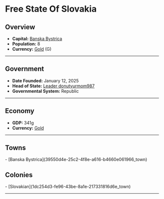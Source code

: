 <!--UNDEDITED FILE, remove this entire line if this file has been edited!-->
# <!--NAME-->Free State Of Slovakia<!--NAME-->

## Overview

- **Capital:** <!--CAPITAL_LINK-->[Banska Bystrica](39550d4e-25c2-4f8e-a616-b4660e061966_town)<!--CAPITAL_LINK-->
- **Population:** <!--POPULATION-->8<!--POPULATION-->
- **Currency:** <!--CURRENCY_LINK-->[Gold](Gold_currency)<!--CURRENCY_LINK--> (<!--CURRENCY_ABV-->G<!--CURRENCY_ABV-->)

---

## Government

- **Date Founded:** <!--FOUNDED-->January 12, 2025<!--FOUNDED-->
- **Head of State:** <!--LEADER_TITLE_LINK-->[Leader donutyurmom987](donutyurmom987_user)<!--LEADER_TITLE_LINK-->
- **Governmental System:** <!--GOVERNMENT-->Republic<!--GOVERNMENT-->

---

## Economy

- **GDP:** <!--GDP-->341g<!--GDP-->
- **Currency:** <!--CURRENCY_LINK-->[Gold](Gold_currency)<!--CURRENCY_LINK-->

---

## Towns

<!--TOWNS-->- [Banska Bystrica](39550d4e-25c2-4f8e-a616-b4660e061966_town)<!--TOWNS-->

## Colonies

<!--COLONIES-->- [Slovakian](1dc254d3-fe96-43be-8a1e-217331816d6e_town)<!--COLONIES-->

---